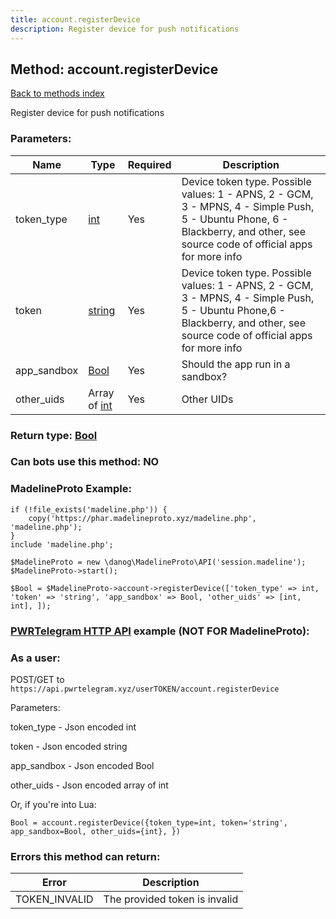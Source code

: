 ```yaml
---
title: account.registerDevice
description: Register device for push notifications
---
```

## Method: account.registerDevice  
[Back to methods index](index.md)


Register device for push notifications

### Parameters:

| Name     |    Type       | Required | Description |
|----------|---------------|----------|-------------|
|token\_type|[int](../types/int.md) | Yes|Device token type. Possible values: 1 - APNS, 2 - GCM, 3 - MPNS, 4 - Simple Push, 5 - Ubuntu Phone, 6 - Blackberry, and other, see source code of official apps for more info|
|token|[string](../types/string.md) | Yes|Device token type. Possible values: 1 - APNS, 2 - GCM, 3 - MPNS, 4 - Simple Push, 5 - Ubuntu Phone,6 - Blackberry, and other, see source code of official apps for more info|
|app\_sandbox|[Bool](../types/Bool.md) | Yes|Should the app run in a sandbox?|
|other\_uids|Array of [int](../types/int.md) | Yes|Other UIDs|


### Return type: [Bool](../types/Bool.md)

### Can bots use this method: **NO**


### MadelineProto Example:


```
if (!file_exists('madeline.php')) {
    copy('https://phar.madelineproto.xyz/madeline.php', 'madeline.php');
}
include 'madeline.php';

$MadelineProto = new \danog\MadelineProto\API('session.madeline');
$MadelineProto->start();

$Bool = $MadelineProto->account->registerDevice(['token_type' => int, 'token' => 'string', 'app_sandbox' => Bool, 'other_uids' => [int, int], ]);
```

### [PWRTelegram HTTP API](https://pwrtelegram.xyz) example (NOT FOR MadelineProto):



### As a user:

POST/GET to `https://api.pwrtelegram.xyz/userTOKEN/account.registerDevice`

Parameters:

token_type - Json encoded int

token - Json encoded string

app_sandbox - Json encoded Bool

other_uids - Json encoded  array of int




Or, if you're into Lua:

```
Bool = account.registerDevice({token_type=int, token='string', app_sandbox=Bool, other_uids={int}, })
```

### Errors this method can return:

| Error    | Description   |
|----------|---------------|
|TOKEN_INVALID|The provided token is invalid|



